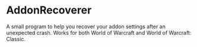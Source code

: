 # AddonRecoverer
A small program to help you recover your addon settings after an unexpected crash. Works for both World of Warcraft and World of Warcraft: Classic. 
